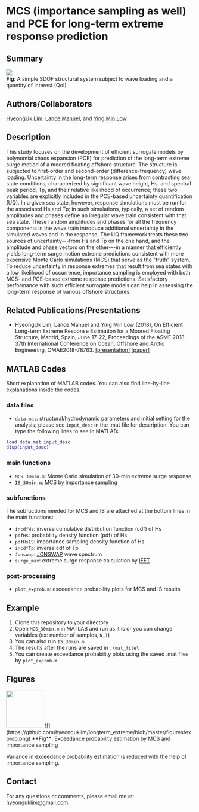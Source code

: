 # MCS (importance sampling as well) and PCE for long-term extreme response prediction
## Summary
![](https://github.com/hyeonguklim/longterm_extreme/blob/master/scheme/scheme.png)  
**Fig**: A simple SDOF structural system subject to wave loading and a quantity of interest (QoI)

## Authors/Collaborators
[HyeongUk Lim](https://hyeonguk.wordpress.com), [Lance Manuel](https://lancemanuel.netlify.com), and [Ying Min Low](https://www.eng.nus.edu.sg/cee/staff/low-ying-min/)

## Description
This study focuses on the development of efficient surrogate models by polynomial chaos expansion (PCE) for prediction of the long-term extreme surge motion of a moored floating offshore structure. The structure is subjected to first-order and second-order (difference-frequency) wave loading. Uncertainty in the long-term response arises from contrasting sea state conditions, characterized by significant wave height, Hs, and spectral peak period, Tp, and their relative likelihood of occurrence; these two variables are explicitly included in the PCE-based uncertainty quantification (UQ). In a given sea state, however, response simulations must be run for the associated Hs and Tp; in such simulations, typically, a set of random amplitudes and phases define an irregular wave train consistent with that sea state.  These random amplitudes and phases for all the frequency components in the wave train introduce additional uncertainty in the simulated waves and in the response.  The UQ framework treats these two sources of uncertainty---from Hs and Tp on the one hand, and the amplitude and phase vectors on the other---in a manner that efficiently yields long-term surge motion extreme predictions consistent with more expensive Monte Carlo simulations (MCS) that serve as the "truth" system. To reduce uncertainty in response extremes that result from sea states with a low likelihood of occurrence, importance sampling is employed with both MCS- and PCE-based extreme response predictions. Satisfactory performance with such efficient surrogate models can help in assessing the long-term response of various offshore structures.  

## Related Publications/Presentations
- HyeongUk Lim, Lance Manuel and Ying Min Low (2018), On Efficient Long-term Extreme Response Estimation for a Moored Floating Structure, Madrid, Spain, June 17-22, Proceedings of the ASME 2018 37th International Conference on Ocean, Offshore and Arctic Engineering, OMAE2018-78763. [[presentation]](https://github.com/hyeonguklim/longterm_extreme/blob/master/presentation/OMAE_2018-78763.pdf) [[paper]](https://doi.org/10.1115/OMAE2018-78763)

## MATLAB Codes
Short explanation of MATLAB codes. You can also find line-by-line explanations inside the codes.

### data files

- `data.mat`: structural/hydrodynamic parameters and initial setting for the analysis; please see `input_desc` in the .mat file for description. You can type the following lines to see in MATLAB:

```Matlab
load data.mat input_desc
disp(input_desc)
```

### main functions

- `MCS_30min.m`: Monte Carlo simulation of 30-min extreme surge response
- `IS_30min.m`: MCS by importance sampling

### subfunctions
The subfuctions needed for MCS and IS are attached at the bottom lines in the main functions:

- `incdfHs`: inverse cumulative distribution function (cdf) of Hs
- `pdfHs`: probability density function (pdf) of Hs
- `pdfHsIS`: importance sampling density function of Hs
- `incdfTp`: inverse cdf of Tp
- `Jonswap`: [JONSWAP](https://wikiwaves.org/Ocean-Wave_Spectra) wave spectrum
- `surge_max`: extreme surge response calculation by [IFFT](https://www.mathworks.com/help/matlab/ref/ifft.html)

### post-processing
- `plot_exprob.m`: exceedance probability plots for MCS and IS results

## Example
1. Clone this repository to your directory
2. Open `MCS_30min.m` in MATLAB and run as it is or you can change variables (ex: number of samples, `N_T`)
3. You can also run `IS_30min.m`
4. The results after the runs are saved in `.\mat_file\`
5. You can create exceedance probability plots using the saved .mat files by `plot_exprob.m`

## Figures
<img src="https://github.com/hyeonguklim/longterm_extreme/blob/master/figures/exprob.png" width="100" height="100">
![](https://github.com/hyeonguklim/longterm_extreme/blob/master/figures/exprob.png)  
**Fig**: Exceedance probability estimation by MCS and importance sampling

Variance in exceedance probability estimation is reduced with the help of importance sampling.

## Contact
For any questions or comments, please email me at: hyeonguklim@gmail.com.

